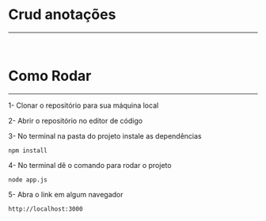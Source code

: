 

<h1>Crud anotações</h1>
<hr>
<br>

<h1>Como Rodar</h1>
<hr>
1- Clonar o repositório para sua máquina local

2- Abrir o repositório no editor de código

3- No terminal na pasta do projeto instale as dependências
~~~Terminal
npm install
~~~

4- No terminal dê o comando para rodar o projeto
~~~Terminal
node app.js
~~~

5- Abra o link em algum navegador
~~~Terminal
http://localhost:3000
~~~
